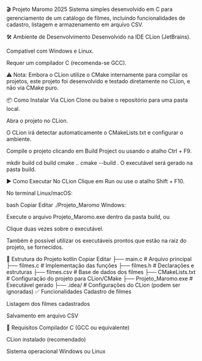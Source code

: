 🎬 Projeto Maromo 2025
Sistema simples desenvolvido em C para gerenciamento de um catálogo de filmes, incluindo funcionalidades de cadastro, listagem e armazenamento em arquivo CSV.

🛠️ Ambiente de Desenvolvimento
Desenvolvido na IDE CLion (JetBrains).

Compatível com Windows e Linux.

Requer um compilador C (recomenda-se GCC).

⚠️ Nota: Embora o CLion utilize o CMake internamente para compilar os projetos, este projeto foi desenvolvido e testado diretamente no CLion, e não via CMake puro.

📦 Como Instalar
Via CLion
Clone ou baixe o repositório para uma pasta local.

Abra o projeto no CLion.

O CLion irá detectar automaticamente o CMakeLists.txt e configurar o ambiente.

Compile o projeto clicando em Build Project ou usando o atalho Ctrl + F9.

mkdir build
cd build
cmake ..
cmake --build .
O executável será gerado na pasta build.

▶️ Como Executar
No CLion
Clique em Run ou use o atalho Shift + F10.

No terminal
Linux/macOS:

bash
Copiar
Editar
./Projeto_Maromo
Windows:

Execute o arquivo Projeto_Maromo.exe dentro da pasta build, ou

Clique duas vezes sobre o executável.

Também é possível utilizar os executáveis prontos que estão na raiz do projeto, se fornecidos.

📁 Estrutura do Projeto
kotlin
Copiar
Editar
├── main.c              # Arquivo principal
├── filmes.c            # Implementação das funções
├── filmes.h            # Declarações e estruturas
├── filmes.csv          # Base de dados dos filmes
├── CMakeLists.txt      # Configuração do projeto para CLion/CMake
├── Projeto_Maromo.exe  # Executável gerado
├── .idea/              # Configurações do CLion (podem ser ignoradas)
✅ Funcionalidades
Cadastro de filmes

Listagem dos filmes cadastrados

Salvamento em arquivo CSV

📌 Requisitos
Compilador C (GCC ou equivalente)

CLion instalado (recomendado)

Sistema operacional Windows ou Linux

